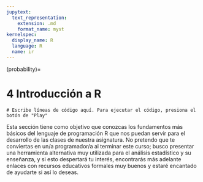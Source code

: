 ```yaml
---
jupytext:
  text_representation:
    extension: .md
    format_name: myst
kernelspec:
  display_name: R
  language: R
  name: ir
---
```


(probability)=

# 4 Introducción a R

```{code-cell} ir
# Escribe líneas de código aquí. Para ejecutar el código, presiona el botón de "Play"
```

Esta sección tiene como objetivo que conozcas los fundamentos más básicos del lenguaje de programación R que nos puedan servir para el desarrollo de las clases de nuestra asignatura. No pretendo que te conviertas en un/a programador/a al terminar este curso; busco presentar una herramienta alternativa muy utilizada para el análisis estadístico y su enseñanza, y si esto despertará tu interés, encontrarás más adelante enlaces con recursos educativos formales muy buenos y estaré encantado de ayudarte si así lo deseas.
